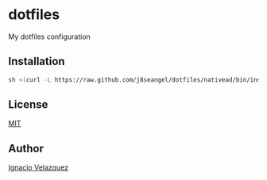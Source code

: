 # dotfiles

My dotfiles configuration


## Installation

```bash
sh <(curl -L https://raw.github.com/j8seangel/dotfiles/nativead/bin/install)
```

## License

[MIT](LICENSE)

## Author

[Ignacio Velazquez](http://ignaciovelazquez.es)
